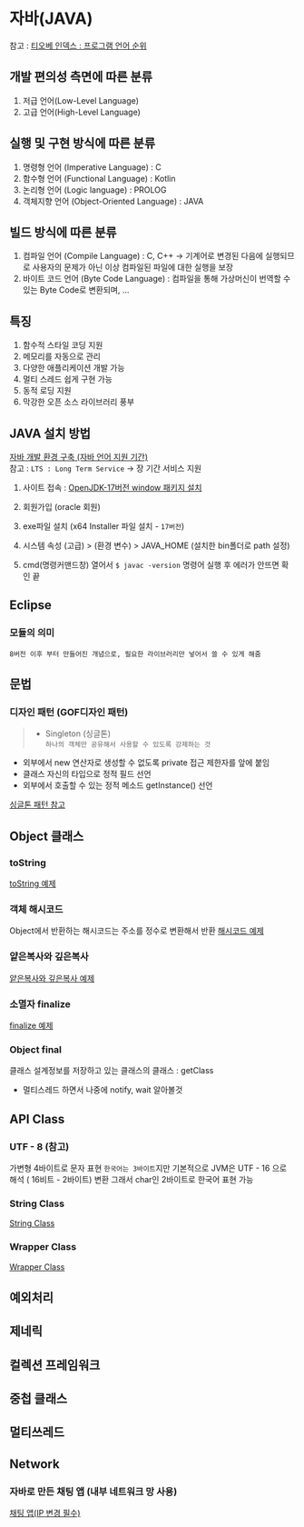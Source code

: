 # 자바(JAVA)

참고 : <a href="https://www.tiobe.com/tiobe-index/">티오베 인덱스 : 프로그램 언어 순위</a>

## 개발 편의성 측면에 따른 분류
1. 저급 언어(Low-Level Language)
2. 고급 언어(High-Level Language)

## 실행 및 구현 방식에 따른 분류
1. 명령형 언어 (Imperative Language) : C
2. 함수형 언어 (Functional Language) : Kotlin
3. 논리형 언어 (Logic language) : PROLOG
4. 객체지향 언어 (Object-Oriented Language) : JAVA

## 빌드 방식에 따른 분류
1. 컴파일 언어 (Compile Language) : C, C++ -> 기계어로 변경된 다음에 실행되므로 사용자의 문제가 아닌 이상 컴파일된 파일에 대한 실행을 보장
2. 바이트 코드 언어 (Byte Code Language) : 컴파일을 통해 가상머신이 번역할 수 있는 Byte Code로 변환되며, ...

## 특징
1. 함수적 스타일 코딩 지원
2. 메모리를 자동으로 관리
3. 다양한 애플리케이션 개발 가능
4. 멀티 스레드 쉽게 구현 가능
5. 동적 로딩 지원
6. 막강한 오픈 소스 라이브러리 풍부

## JAVA 설치 방법

<a href="https://www.oracle.com/java/technologies/java-se-support-roadmap.html
">자바 개발 환경 구축 (자바 언어 지원 기간)</a>  
참고 : `LTS : Long Term Service` -> 장 기간 서비스 지원  

1. 사이트 접속 : <a href="https://www.oracle.com/kr/java/technologies/downloads/#jdk17-windows">OpenJDK-17버전 window 패키지 설치</a>

2. 회원가입 (oracle 회원)

3. exe파일 설치 (x64 Installer 파일 설치 - `17버전`)

4. 시스템 속성 (고급) > (환경 변수) > JAVA_HOME (설치한 bin폴더로 path 설정)

5. cmd(명령커맨드창) 열어서 `$ javac -version` 명령어 실행 후 에러가 안뜨면 확인 끝

## Eclipse

### 모듈의 의미
`8버전 이후 부터 만들어진 개념으로, 필요한 라이브러리만 넣어서 쓸 수 있게 해줌`


## 문법

### 디자인 패턴 (GOF디자인 패턴)
> - Singleton (싱글톤)  
`하나의 객체만 공유해서 사용할 수 있도록 강제하는 것`
- 외부에서 new 연산자로 생성할 수 없도록 private 접근 제한자를 앞에 붙임
- 클래스 자신의 타입으로 정적 필드 선언
- 외부에서 호출할 수 있는 정적 메소드 getInstance() 선언

<a href="./c06_access_modifier/singleton">싱글톤 패턴 참고</a>



## Object 클래스
### toString
<a href="./c09_API_class/a_object/toString">toString 예제</a>

### 객체 해시코드
Object에서 반환하는 해시코드는 주소를 정수로 변환해서 반환
<a href="./c09_API_class/a_object/hashcode">해시코드 예제</a>

### 얕은복사와 깊은복사
<a href="./c09_API_class/a_object/clone">얕은복사와 깊은복사 예제</a>

### 소멸자 finalize
<a href="./c09_API_class/a_object/finalize">finalize 예제</a>

### Object final
클래스 설계정보를 저장하고 있는 클래스의 클래스 : getClass
- 멀티스레드 하면서 나중에 notify, wait 알아볼것


## API Class

### UTF - 8 (참고)
가변형 4바이트로 문자 표현
`한국어는 3바이트`지만
기본적으로 JVM은 UTF - 16 으로 해석 ( 16비트 - 2바이트) 변환
그래서 char인 2바이트로 한국어 표현 가능

### String Class
<a href="./c09_API_class/b_string">String Class</a>

### Wrapper Class
<a href="./c09_API_class/c_wrapper">Wrapper Class</a>


## 예외처리

## 제네릭

## 컬렉션 프레임워크

## 중첩 클래스

## 멀티쓰레드

## Network

### 자바로 만든 채팅 앱 (내부 네트워크 망 사용)
<a href="./c16_network/n3_chat">채팅 앱(IP 변경 필수)</a>
